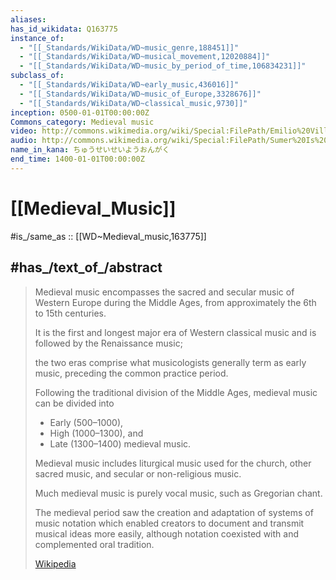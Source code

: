```yaml
---
aliases:
has_id_wikidata: Q163775
instance_of:
  - "[[_Standards/WikiData/WD~music_genre,188451]]"
  - "[[_Standards/WikiData/WD~musical_movement,12020884]]"
  - "[[_Standards/WikiData/WD~music_by_period_of_time,106834231]]"
subclass_of:
  - "[[_Standards/WikiData/WD~early_music,436016]]"
  - "[[_Standards/WikiData/WD~music_of_Europe,3328676]]"
  - "[[_Standards/WikiData/WD~classical_music,9730]]"
inception: 0500-01-01T00:00:00Z
Commons_category: Medieval music
video: http://commons.wikimedia.org/wiki/Special:FilePath/Emilio%20Villalba.-%20Zanfona%20s.%20XV%20%28Hurdy%20gurdy%29.%20Je%20vivroie%20liement.webm
audio: http://commons.wikimedia.org/wiki/Special:FilePath/Sumer%20Is%20Icumen%20In%20%2813th%20century%20English%20round%29.ogg
name_in_kana: ちゅうせいせいようおんがく
end_time: 1400-01-01T00:00:00Z
---
```


# [[Medieval_Music]] 

#is_/same_as :: [[WD~Medieval_music,163775]] 

## #has_/text_of_/abstract 

> Medieval music encompasses the sacred and secular music of Western Europe 
> during the Middle Ages, from approximately the 6th to 15th centuries. 
> 
> It is the first and longest major era of Western classical music 
> and is followed by the Renaissance music; 
> 
> the two eras comprise what musicologists generally term as early music, 
> preceding the common practice period. 
> 
> Following the traditional division of the Middle Ages, 
> medieval music can be divided into 
> - Early (500–1000), 
> - High (1000–1300), and 
> - Late (1300–1400) medieval music.
>
> Medieval music includes liturgical music used for the church, other sacred music, 
> and secular or non-religious music. 
> 
> Much medieval music is purely vocal music, such as Gregorian chant. 
>
> The medieval period saw the creation and adaptation of systems of music notation 
> which enabled creators to document and transmit musical ideas more easily, 
> although notation coexisted with and complemented oral tradition.
>
> [Wikipedia](https://en.wikipedia.org/wiki/Medieval%20music) 


